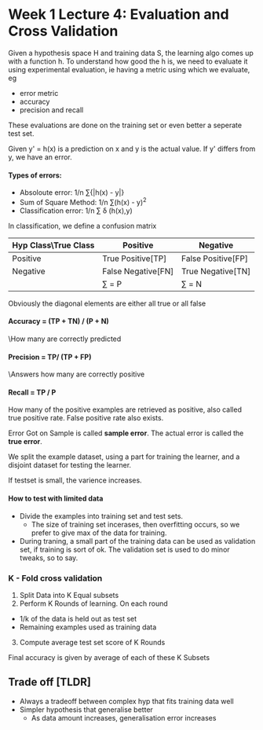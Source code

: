# Week 1 Lecture 4: Evaluation and Cross Validation

Given a hypothesis space H and training data S, the learning algo comes up with a function h. To understand how good the h is, we need to evaluate it using experimental evaluation, ie having a metric using which we evaluate, eg 
- error metric
- accuracy
- precision and recall

These evaluations are done on the training set or even better a seperate test set.

Given y' = h(x) is a prediction on x and y is the actual value. If y' differs from y, we have an error.

#### Types of errors:
- Absoloute error: 1/n &sum;{|h(x) - y|}
- Sum of Square Method: 1/n &sum;(h(x) - y)<sup>2</sup>
- Classification error: 1/n &sum; &delta; (h(x),y)

In classification, we define a confusion matrix

| Hyp Class\True Class | Positive | Negative |
| -- | -- | -- |
| Positive | True Positive[TP] | False Positive[FP] |
| Negative | False Negative[FN] | True Negative[TN] |
| | &sum; = P | &sum; = N |


Obviously the diagonal elements are either all true or all false

#### Accuracy = (TP + TN) / (P + N)

\\How many are correctly predicted

#### Precision = TP/ (TP + FP)

\\Answers how many are correctly positive

#### Recall = TP / P


How many of the positive examples are retrieved as positive, also called true positive rate. False positive rate also exists.

Error Got on Sample is called **sample error**. The actual error is called the **true error**.

We split the example dataset, using a part for training the learner, and a disjoint dataset for testing the learner. 

If testset is small, the varience increases.

#### How to test with limited data

- Divide the examples into training set and test sets. 
  - The size of training set incerases, then overfitting occurs, so we prefer to give max of the data for training.
- During traning, a small part of the training data can be used as validation set, if training is sort of ok. The validation set is used to do minor tweaks, so to say.

### K - Fold cross validation

1. Split Data into K Equal subsets
2. Perform K Rounds of learning. On each round
  - 1/k of the data is held out as test set
  - Remaining examples used as training data 
3. Compute average test set score of K Rounds 

Final accuracy is given by average of each of these K Subsets

## Trade off [TLDR]

- Always a tradeoff between complex hyp that fits training data well
- Simpler hypothesis that generalise better
  - As data amount increases, generalisation error increases
